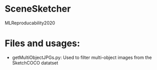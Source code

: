 # SceneSketcher
MLReproducability2020

# Files and usages:
* getMultiObjectJPGs.py: Used to filter multi-object images from the SketchCOCO datatset
